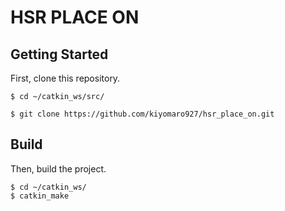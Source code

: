 # HSR PLACE ON

## Getting Started

First, clone this repository.

```
$ cd ~/catkin_ws/src/

$ git clone https://github.com/kiyomaro927/hsr_place_on.git
```

## Build

Then, build the project.

```
$ cd ~/catkin_ws/
$ catkin_make
```
